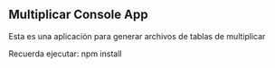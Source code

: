 ## Multiplicar Console App

Esta es una aplicación para generar archivos de tablas de multiplicar

Recuerda ejecutar: npm install